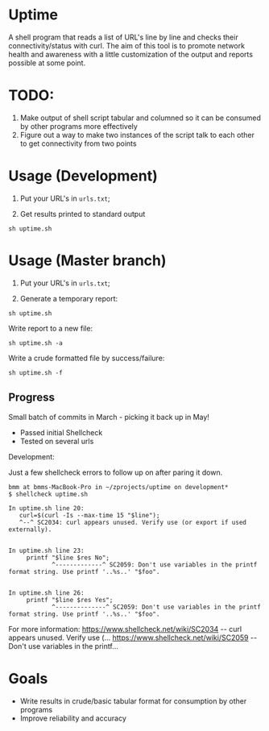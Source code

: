 # Uptime

A shell program that reads a list of URL's line by line and checks their connectivity/status with curl. The aim of this tool is to promote network health and awareness with a little customization of the output and reports possible at some point. 

# TODO:

1. Make output of shell script tabular and columned so it can be consumed by other programs more effectively
2. Figure out a way to make two instances of the script talk to each other to get connectivity from two points 


# Usage (Development)

1. Put your URL's in `urls.txt`;

2. Get results printed to standard output 

`sh uptime.sh` 

# Usage (Master branch)

1. Put your URL's in `urls.txt`;

2. Generate a temporary report:

`sh uptime.sh`

Write report to a new file:

`sh uptime.sh -a`

Write a crude formatted file by success/failure:

`sh uptime.sh -f`

## Progress

Small batch of commits in March - picking it back up in May!

 * Passed initial Shellcheck
 * Tested on several urls

 Development:

Just a few shellcheck errors to follow up on after paring it down.
 ```
bmm at bmms-MacBook-Pro in ~/zprojects/uptime on development*
$ shellcheck uptime.sh 

In uptime.sh line 20:
    curl=$(curl -Is --max-time 15 "$line");
    ^--^ SC2034: curl appears unused. Verify use (or export if used externally).


In uptime.sh line 23:
      printf "$line $res No";
             ^-------------^ SC2059: Don't use variables in the printf format string. Use printf '..%s..' "$foo".


In uptime.sh line 26:
      printf "$line $res Yes";
             ^--------------^ SC2059: Don't use variables in the printf format string. Use printf '..%s..' "$foo".
```

For more information:
  https://www.shellcheck.net/wiki/SC2034 -- curl appears unused. Verify use (...
  https://www.shellcheck.net/wiki/SC2059 -- Don't use variables in the printf...

# Goals

* Write results in crude/basic tabular format for consumption by other programs
* Improve reliability and accuracy

